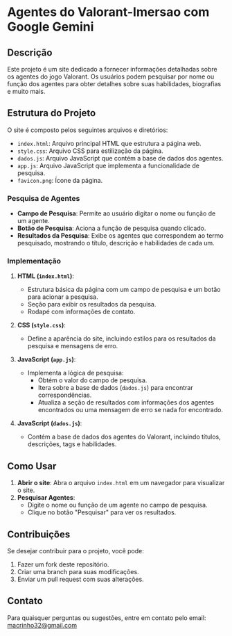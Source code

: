 # Agentes do Valorant-Imersao com Google Gemini

## Descrição

Este projeto é um site dedicado a fornecer informações detalhadas sobre os agentes do jogo Valorant. Os usuários podem pesquisar por nome ou função dos agentes para obter detalhes sobre suas habilidades, biografias e muito mais.

## Estrutura do Projeto

O site é composto pelos seguintes arquivos e diretórios:

- `index.html`: Arquivo principal HTML que estrutura a página web.
- `style.css`: Arquivo CSS para estilização da página.
- `dados.js`: Arquivo JavaScript que contém a base de dados dos agentes.
- `app.js`: Arquivo JavaScript que implementa a funcionalidade de pesquisa.
- `favicon.png`: Ícone da página.

### Pesquisa de Agentes

- **Campo de Pesquisa**: Permite ao usuário digitar o nome ou função de um agente.
- **Botão de Pesquisa**: Aciona a função de pesquisa quando clicado.
- **Resultados da Pesquisa**: Exibe os agentes que correspondem ao termo pesquisado, mostrando o título, descrição e habilidades de cada um.

### Implementação

1. **HTML (`index.html`)**:
    - Estrutura básica da página com um campo de pesquisa e um botão para acionar a pesquisa.
    - Seção para exibir os resultados da pesquisa.
    - Rodapé com informações de contato.

2. **CSS (`style.css`)**:
    - Define a aparência do site, incluindo estilos para os resultados da pesquisa e mensagens de erro.

3. **JavaScript (`app.js`)**:
    - Implementa a lógica de pesquisa:
      - Obtém o valor do campo de pesquisa.
      - Itera sobre a base de dados (`dados.js`) para encontrar correspondências.
      - Atualiza a seção de resultados com informações dos agentes encontrados ou uma mensagem de erro se nada for encontrado.

4. **JavaScript (`dados.js`)**:
    - Contém a base de dados dos agentes do Valorant, incluindo títulos, descrições, tags e habilidades.

## Como Usar

1. **Abrir o site**: Abra o arquivo `index.html` em um navegador para visualizar o site.
2. **Pesquisar Agentes**:
    - Digite o nome ou função de um agente no campo de pesquisa.
    - Clique no botão "Pesquisar" para ver os resultados.

## Contribuições

Se desejar contribuir para o projeto, você pode:

1. Fazer um fork deste repositório.
2. Criar uma branch para suas modificações.
3. Enviar um pull request com suas alterações.

## Contato

Para quaisquer perguntas ou sugestões, entre em contato pelo email: macrinho32@gmail.com



